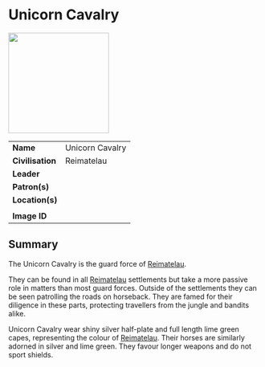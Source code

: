# Unicorn Cavalry

<img src="https://raw.githubusercontent.com/jesskelsall/astarus-images/main/symbols/imageid.png" height="200" />

|||
| --- | --- |
| **Name** | Unicorn Cavalry | organisation.4
| **Civilisation** | Reimatelau |
| **Leader** | |
| **Patron(s)** | |
| **Location(s)** | |
|||
| **Image ID** | |

## Summary

The Unicorn Cavalry is the guard force of [Reimatelau](../../civilisations/nilsavnic-alliance/states/reimatelau.md).

They can be found in all [Reimatelau](../../civilisations/nilsavnic-alliance/states/reimatelau.md) settlements but take a more passive role in matters than most guard forces. Outside of the settlements they can be seen patrolling the roads on horseback. They are famed for their diligence in these parts, protecting travellers from the jungle and bandits alike.

Unicorn Cavalry wear shiny silver half-plate and full length lime green capes, representing the colour of [Reimatelau](../../civilisations/nilsavnic-alliance/states/reimatelau.md). Their horses are similarly adorned in silver and lime green. They favour longer weapons and do not sport shields.
